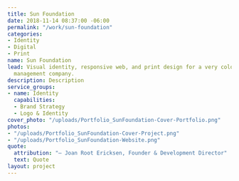 ```yaml
---
title: Sun Foundation
date: 2018-11-14 08:37:00 -06:00
permalink: "/work/sun-foundation"
categories:
- Identity
- Digital
- Print
name: Sun Foundation
lead: Visual identity, responsive web, and print design for a very colorful event
  management company.
description: Description
service_groups:
- name: Identity
  capabilities:
  - Brand Strategy
  - Logo & Identity
cover_photo: "/uploads/Portfolio_SunFoundation-Cover-Portfolio.png"
photos:
- "/uploads/Portfolio_SunFoundation-Cover-Project.png"
- "/uploads/Portfolio_SunFoundation-Website.png"
quote:
  attribution: "– Joan Root Ericksen, Founder & Development Director"
  text: Quote
layout: project
---
```


